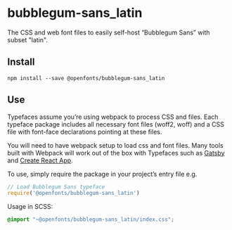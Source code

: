 
# bubblegum-sans_latin

The CSS and web font files to easily self-host “Bubblegum Sans” with subset "latin".

## Install

`npm install --save @openfonts/bubblegum-sans_latin`

## Use

Typefaces assume you’re using webpack to process CSS and files. Each typeface
package includes all necessary font files (woff2, woff) and a CSS file with
font-face declarations pointing at these files.

You will need to have webpack setup to load css and font files. Many tools built
with Webpack will work out of the box with Typefaces such as [Gatsby](https://github.com/gatsbyjs/gatsby)
and [Create React App](https://github.com/facebookincubator/create-react-app).

To use, simply require the package in your project’s entry file e.g.

```javascript
// Load Bubblegum Sans typeface
require('@openfonts/bubblegum-sans_latin')
```

Usage in SCSS:
```scss
@import "~@openfonts/bubblegum-sans_latin/index.css";
```
